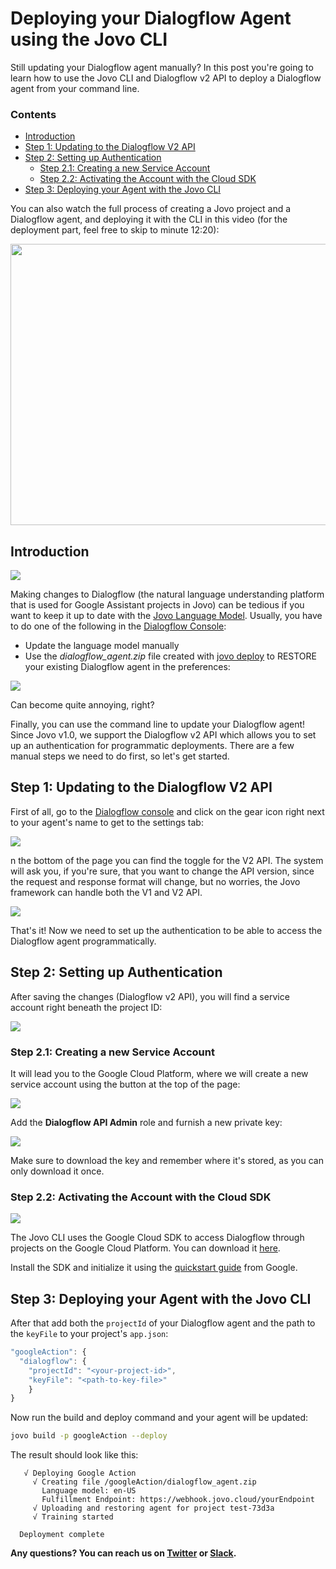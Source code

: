 # Deploying your Dialogflow Agent using the Jovo CLI

Still updating your Dialogflow agent manually? In this post you're going to learn how to use the Jovo CLI and Dialogflow v2 API to deploy a Dialogflow agent from your command line.

### Contents

- [Introduction](#introduction)
- [Step 1: Updating to the Dialogflow V2 API](#step-1-updating-to-the-dialogflow-v2-api)
- [Step 2: Setting up Authentication](#step-2-setting-up-authentication)
  - [Step 2.1: Creating a new Service Account](#step-21-creating-a-new-service-account)
  - [Step 2.2: Activating the Account with the Cloud SDK](#step-22-activating-the-account-with-the-cloud-sdk)
- [Step 3: Deploying your Agent with the Jovo CLI](#step-3-deploying-your-agent-with-the-jovo-cli)


You can also watch the full process of creating a Jovo project and a Dialogflow agent, and deploying it with the CLI in this video (for the deployment part, feel free to skip to minute 12:20): 

[<img src="./img/youtube_thumbnail.png" width="800" height="450">](https://www.youtube.com/watch?v=6ypo5X6tKHc)

## Introduction

![](./img/dialogflow-window2-1.png)
 
Making changes to Dialogflow (the natural language understanding platform that is used for Google Assistant projects in Jovo) can be tedious if you want to keep it up to date with the [Jovo Language Model](https://www.jovo.tech/framework/docs/model). Usually, you have to do one of the following in the [Dialogflow Console](https://console.dialogflow.com/):

* Update the language model manually
* Use the _dialogflow_agent.zip_ file created with [jovo deploy](https://www.jovo.tech/framework/docs/cli#jovo-deploy) to RESTORE your existing Dialogflow agent in the preferences:


![](./img/dialogflow-restore-1024x343.jpg)

Can become quite annoying, right?

Finally, you can use the command line to update your Dialogflow agent! Since Jovo v1.0, we support the Dialogflow v2 API which allows you to set up an authentication for programmatic deployments. There are a few manual steps we need to do first, so let's get started.

## Step 1: Updating to the Dialogflow V2 API

First of all, go to the [Dialogflow console](https://console.dialogflow.com/api-client/) and click on the gear icon right next to your agent's name to get to the settings tab:

![](./img/dialogflow_agent_settings.png)

 n the bottom of the page you can find the toggle for the V2 API. The system will ask you, if you're sure, that you want to change the API version, since the request and response format will change, but no worries, the Jovo framework can handle both the V1 and V2 API.

![](./img/dialogflow_agent_changeAPI.png)

That's it! Now we need to set up the authentication to be able to access the Dialogflow agent programmatically.

## Step 2: Setting up Authentication

After saving the changes (Dialogflow v2 API), you will find a service account right beneath the project ID: 

![](./img/dialogflow_agent_service_account.png)

### Step 2.1: Creating a new Service Account

It will lead you to the Google Cloud Platform, where we will create a new service account using the button at the top of the page:

![](./img/google_cloud_platform_IAM_landing.png)

Add the **Dialogflow API Admin** role and furnish a new private key:

![](./img/google_cloud_platform_IAM_newAccount.png)

Make sure to download the key and remember where it's stored, as you can only download it once.

### Step 2.2: Activating the Account with the Cloud SDK

![](./img/google-cloud-sdk.jpg)

The Jovo CLI uses the Google Cloud SDK to access Dialogflow through projects on the Google Cloud Platform. You can download it [here](https://cloud.google.com/sdk/docs/).

Install the SDK and initialize it using the [quickstart guide](https://cloud.google.com/sdk/docs/quickstarts) from Google.

## Step 3: Deploying your Agent with the Jovo CLI


After that add both the `projectId` of your Dialogflow agent and the path to the `keyFile` to your project's `app.json`:

```js
"googleAction": {
  "dialogflow": {
    "projectId": "<your-project-id>",
    "keyFile": "<path-to-key-file>"
    }
}
```

Now run the build and deploy command and your agent will be updated:

```sh
jovo build -p googleAction --deploy
```

The result should look like this:

```text
   √ Deploying Google Action
     √ Creating file /googleAction/dialogflow_agent.zip
       Language model: en-US
       Fulfillment Endpoint: https://webhook.jovo.cloud/yourEndpoint
     √ Uploading and restoring agent for project test-73d3a
     √ Training started

  Deployment complete
```

**Any questions? You can reach us on [Twitter](https://twitter.com/jovotech) or [Slack](https://www.jovo.tech/slack).**

<!--[metadata]: { "description": "Learn how to deploy a Dialogflow agent from the command line with the Jovo CLI", "author": "jan-koenig", "tags": "Google Assistant, Dialogflow, Deployment", "og-image": "https://www.jovo.tech/blog/wp-content/uploads/2018/03/deploy-dialogflow-agent-1.jpg" }-->
